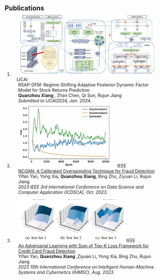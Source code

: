 <h2 id="publications" style="margin: 2px 0px -15px;">Publications</h2>

<div class="publications">
<ol class="bibliography">

<li>
<div class="pub-row">

  <div class="col-sm-3 abbr" style="position: relative;padding-right: 15px;padding-left: 15px;">
    <img src="assets/img/论文3图.png" class="teaser img-fluid z-depth-1">
    <abbr class="badge">IJCAI</abbr>
  </div>

  <div class="col-sm-9" style="position: relative;padding-right: 15px;padding-left: 20px;">
    <div class="title">RSAP-DFM: Regime-Shifting Adaptive Posterior Dynamic Factor Model for Stock Returns Prediction</div>
    <div class="author"> <strong>Quanzhou Xiang </strong>, Zhan Chen, Qi Sun, Rujun Jiang</div>
    <div class="periodical"><em>Submitted to IJCAI2024, Jan. 2024.</em></div>
  </div>
</div>
</li>

<li>
<div class="pub-row">

  <div class="col-sm-3 abbr" style="position: relative;padding-right: 15px;padding-left: 15px;">
    <img src="assets/img/论文2图.png" class="teaser img-fluid z-depth-1">
    <abbr class="badge">IEEE</abbr>
  </div>

  <div class="col-sm-9" style="position: relative;padding-right: 15px;padding-left: 20px;">
    <div class="title"><a href="https://ieeexplore.ieee.org/abstract/document/10392583">NCGAN: A Calibrated Oversampling Technique for Fraud Detection</a></div>
    <div class="author">Yifan Yan, Yong Xia, <strong>Quanzhou Xiang</strong>, Bing Zhu, Ziyuan Li, Rujun Jiang</div>
    <div class="periodical"><em>2023 IEEE 3rd International Conference on Data Science and Computer Application (ICDSCA), Oct. 2023.</em></div>
  </div>
</div>
</li>
<li>
<div class="pub-row">

  <div class="col-sm-3 abbr" style="position: relative;padding-right: 15px;padding-left: 15px;">
    <img src="assets/img/论文1图.png" class="teaser img-fluid z-depth-1">
    <abbr class="badge">IEEE</abbr>
  </div>

  <div class="col-sm-9" style="position: relative;padding-right: 15px;padding-left: 20px;">
    <div class="title"><a href="https://ieeexplore.ieee.org/abstract/document/10261557">An Adversarial Learning with Sum of Top-K Loss Framework for Credit Card Fraud Detection</a></div>
    <div class="author">Yifan Yan, <strong>Quanzhou Xiang </strong>,Ziyuan Li, Yong Xia, Bing Zhu, Rujun Jiang</div>
    <div class="periodical"><em>2023 15th International Conference on Intelligent Human-Machine Systems and Cybernetics (IHMSC), Aug. 2023.</em></div>
  </div>
</div>
</li>
  
<br>

</ol>
</div>
